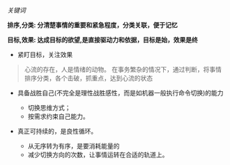 *关键词*

**排序,分类: 分清楚事情的重要和紧急程度，分类关联，便于记忆**

**目标,效果: 达成目标的欲望,是直接驱动力和依据，目标是始，效果是终**

  + 紧盯目标，关注效果

> 心流的存在，人是情绪的动物。
> 在事务繁杂的情况下，通过判断，将事情排序分类，各个击破，抓重点，达到心流的状态

+ 具备战胜自己(不完全是理性战胜感性，而是如机器一般执行命令切换)的能力
   + 切换思维方式；
   + 按需求约束自己能力。

+ 真正可持续的，是良性循环。
   + 从无序转为有序，是要消耗能量的
   + 减少切换方向的次数，让事情运转在合适的轨道上。
